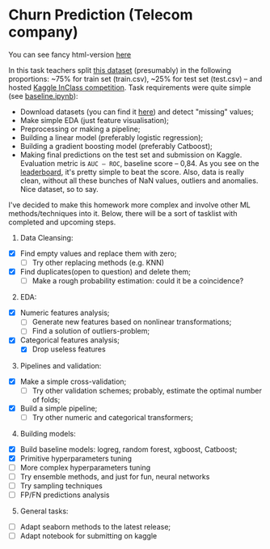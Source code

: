 # Churn Prediction (Telecom company)
You can see fancy html-version [here](https://nbviewer.jupyter.org/github/paperchampion/DLS_20-21/blob/master/simple-churn-prediction/simple-churn-prediction.ipynb)

In this task teachers split [this dataset](https://www.kaggle.com/blastchar/telco-customer-churn) (presumably) in the following proportions: ~75% for train set (train.csv), ~25% for test set (test.csv) – and hosted [Kaggle InClass competition](https://www.kaggle.com/c/advanced-dls-fall-2020/overview). Task requirements were quite simple (see [baseline.ipynb](https://github.com/paperchampion/DLS_20-21/blob/master/simple-churn-prediction/baseline.ipynb)):
* Download datasets (you can find it [here](https://drive.google.com/drive/folders/1JimvXHOwXeD-4PTeRNvoev1jbZLI6FJW)) and detect "missing" values;
* Make simple EDA (just feature visualisation);
* Preprocessing or making a pipeline;
* Building a linear model (preferably logistic regression);
* Building a gradient boosting model (preferably Catboost);
* Making final predictions on the test set and submission on Kaggle.  
Evaluation metric is `AUC – ROC`, baseline score – 0,84. As you see on the [leaderboard](https://www.kaggle.com/c/advanced-dls-fall-2020/leaderboard), it's pretty simple to beat the score. Also, data is really clean, without all these bunches of NaN values, outliers and anomalies. Nice dataset, so to say.   

I've decided to make this homework more complex and involve other ML methods/techniques into it. Below, there will be a sort of tasklist with completed and upcoming steps.

1. Data Cleansing:
  - [x] Find empty values and replace them with zero;
    - [ ] Try other replacing methods (e.g. KNN)
  - [x] Find duplicates(open to question) and delete them;
    - [ ] Make a rough probability estimation: could it be a coincidence?
2. EDA:
  - [x] Numeric features analysis;
    - [ ] Generate new features based on nonlinear transformations;
    - [ ] Find a solution of outliers-problem;
  - [x] Categorical features analysis;
    - [x] Drop useless features
3. Pipelines and validation:
  - [x] Make a simple cross-validation;
    - [ ] Try other validation schemes; probably, estimate the optimal number of folds;
  - [x] Build a simple pipeline;
    - [ ] Try other numeric and categorical transformers;
4. Building models:
  - [x] Build baseline models: logreg, random forest, xgboost, Catboost;
  - [x] Primitive hyperparameters tuning
  - [ ] More complex hyperparameters tuning
  - [ ] Try ensemble methods, and just for fun, neural networks
  - [ ] Try sampling techniques
  - [ ] FP/FN predictions analysis
5. General tasks:
  - [ ] Adapt seaborn methods to the latest release;
  - [ ] Adapt notebook for submitting on kaggle
